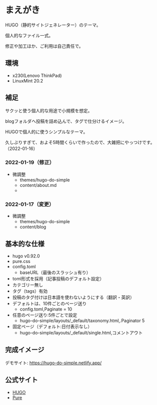 # まえがき

HUGO（静的サイトジェネレーター）のテーマ。

個人的なファイル一式。

修正や加工ほか、ご利用は自己責任で。


## 環境

- x230(Lenovo ThinkPad)
- LinuxMint 20.2


## 補足

サクッと使う個人的な用途で小規模を想定。

blogフォルダへ投稿を詰め込んで、タグで仕分けるイメージ。

HUGOで個人的に使うシンプルなテーマ。

久しぶりすぎて、およそ5時間くらいで作ったので、大雑把にやっつけです。（2022-01-16）


### 2022-01-19（修正）

- 微調整
	- themes/hugo-do-simple
	- content/about.md
	- 
### 2022-01-17（変更）

- 微調整
	- themes/hugo-do-simple
	- content/blog


## 基本的な仕様

- hugo v0.92.0
- pure.css
- config.toml
	- baseURL（最後のスラッシュ有り）
- toml形式を採用（記事投稿のデフォルト設定）
- カテゴリー無し
- タグ（tags）有効
- 投稿のタグ付けは日本語を使わないようにする（翻訳・英訳）
- デフォルトは、10件ごとのページ送り
	- config.toml,Paginate = 10
- 任意のページ送り:5件ごとで設定
	- hugo-do-simple/layouts/_default/taxonomy.html,.Paginator 5
- 固定ページ（デフォルト:日付表示なし）
	- hugo-do-simple/layouts/_default/single.html,コメントアウト


## 完成イメージ

デモサイト: <a href="https://hugo-do-simple.netlify.app/" target="_blank">https://hugo-do-simple.netlify.app/</a>


## 公式サイト

- [HUGO](https://gohugo.io/)
- [Pure](https://purecss.io/)

